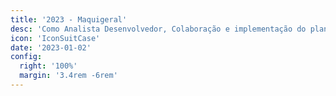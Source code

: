 ```yaml
---
title: '2023 - Maquigeral'
desc: 'Como Analista Desenvolvedor, Colaboração e implementação do planejamento do setor de TI, envolvendo os softwares utilizados pelos funcionários, atendimento de telefonia (PABX/DDR Virtual), migração de servidores e desenvolvimento de ferramentas de suporte.'
icon: 'IconSuitCase'
date: '2023-01-02'
config:
  right: '100%'
  margin: '3.4rem -6rem'
---
```


